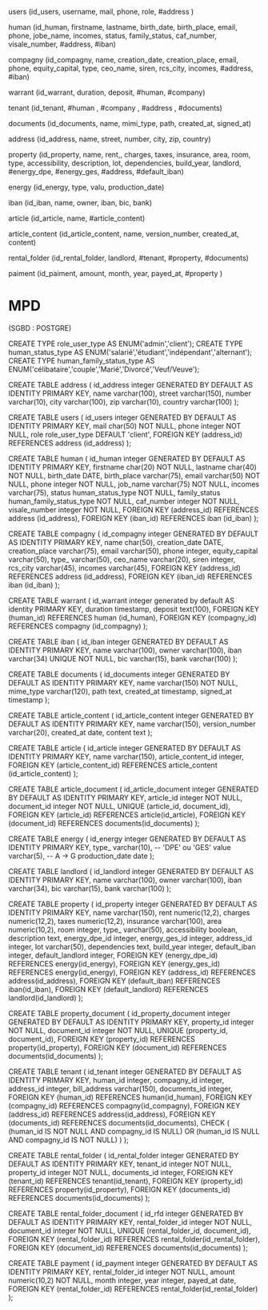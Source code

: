 
users (id_users, username, mail, phone, role, #address )

human (id_human, firstname, lastname, birth_date, birth_place, email, phone, jobe_name, incomes, status, family_status, caf_number, visale_number, #address, #iban)

compagny (id_compagny, name, creation_date, creation_place, email, phone, equity_capital, type, ceo_name, siren, rcs_city, incomes, #address, #iban)

warrant (id_warrant, duration, deposit, #human, #company)

tenant (id_tenant, #human , #company , #address , #documents)

documents (id_documents, name, mimi_type, path, created_at, signed_at)

address (id_address, name, street, number, city, zip, country)

property (id_property, name, rent,, charges, taxes, insurance, area, room, type, accessibility, description, lot, dependencies, build_year, landlord, #energy_dpe, #energy_ges, #address, #default_iban)

energy (id_energy, type, valu, production_date)

iban (id_iban, name, owner, iban, bic, bank)

article (id_article, name, #article_content)

article_content (id_article_content, name, version_number, created_at, content)

rental_folder (id_rental_folder, landlord, #tenant, #property, #documents)

paiment (id_paiment, amount, month, year, payed_at, #property )


# MPD

(SGBD : POSTGRE)

CREATE TYPE role_user_type AS ENUM('admin','client');
CREATE TYPE human_status_type AS ENUM('salarié','étudiant','indépendant','alternant');
CREATE TYPE human_family_status_type AS ENUM('célibataire','couple','Marié','Divorcé','Veuf/Veuve');

CREATE TABLE address (
  id_address     integer GENERATED BY DEFAULT AS IDENTITY PRIMARY KEY,
  name           varchar(100),
  street         varchar(150),
  number         varchar(10),
  city           varchar(100),
  zip            varchar(10),
  country        varchar(100)
);

CREATE TABLE users (
  id_users			integer GENERATED BY DEFAULT AS IDENTITY PRIMARY KEY,
  mail				char(50) NOT NULL,
  phone				integer NOT NULL,
  role				role_user_type DEFAULT 'client',
  FOREIGN KEY (address_id)
  	REFERENCES address (id_address)
);

CREATE TABLE human (
  id_human			integer GENERATED BY DEFAULT AS IDENTITY PRIMARY KEY,
  firstname			char(20) NOT NULL,
  lastname			char(40) NOT NULL,
  birth_date		DATE,
  birth_place		varchar(75),
  email				varchar(50) NOT NULL,
  phone				integer NOT NULL,
  job_name			varchar(75) NOT NULL,
  incomes			varchar(75),
  status 			human_status_type NOT NULL,
  family_status		human_family_status_type NOT NULL,
  caf_number		integer NOT NULL, 
  visale_number		integer NOT NULL,
  FOREIGN KEY (address_id)
  	REFERENCES address (id_address),
  FOREIGN KEY (iban_id)
  	REFERENCES iban (id_iban)
);

CREATE TABLE compagny (
  id_compagny		integer GENERATED BY DEFAULT AS IDENTITY PRIMARY KEY,
  name				char(50),
  creation_date		DATE,
  creation_place	varchar(75),
  email				varchar(50),
  phone				integer,
  equity_capital	varchar(50),
  type_				varchar(50),
  ceo_name			varchar(20),
  siren				integer,
  rcs_city			varchar(45), 
  incomes			varchar(45),
  FOREIGN KEY (address_id)
  	REFERENCES address (id_address),
  FOREIGN KEY (iban_id)
  	REFERENCES iban (id_iban)
);

CREATE TABLE warrant (
  id_warrant		integer generated by default AS identity PRIMARY KEY,
  duration 			timestamp,
  deposit			text(100),
  FOREIGN KEY (human_id)
  	REFERENCES human (id_human),
  FOREIGN KEY (compagny_id)
  	REFERENCES compagny (id_compagny)
);

CREATE TABLE iban (
  id_iban        integer GENERATED BY DEFAULT AS IDENTITY PRIMARY KEY,
  name           varchar(100),
  owner          varchar(100),
  iban           varchar(34) UNIQUE NOT NULL,
  bic            varchar(15),
  bank           varchar(100)
);

CREATE TABLE documents (
  id_documents   integer GENERATED BY DEFAULT AS IDENTITY PRIMARY KEY,
  name           varchar(150) NOT NULL,
  mime_type      varchar(120),
  path           text,
  created_at     timestamp,
  signed_at      timestamp
);

CREATE TABLE article_content (
  id_article_content integer GENERATED BY DEFAULT AS IDENTITY PRIMARY KEY,
  name               varchar(150),
  version_number     varchar(20),
  created_at         date,
  content            text
);

CREATE TABLE article (
  id_article     integer GENERATED BY DEFAULT AS IDENTITY PRIMARY KEY,
  name           varchar(150),
  article_content_id integer,
  FOREIGN KEY (article_content_id)
    REFERENCES article_content (id_article_content)
);

CREATE TABLE article_document (
  id_article_document integer GENERATED BY DEFAULT AS IDENTITY PRIMARY KEY,
  article_id     integer NOT NULL,
  document_id    integer NOT NULL,
  UNIQUE (article_id, document_id),
  FOREIGN KEY (article_id)  REFERENCES article(id_article),
  FOREIGN KEY (document_id) REFERENCES documents(id_documents)
);


CREATE TABLE energy (
  id_energy      integer GENERATED BY DEFAULT AS IDENTITY PRIMARY KEY,
  type_          varchar(10),    -- 'DPE' ou 'GES'
  value          varchar(5),     -- A -> G
  production_date date
);

CREATE TABLE landlord (
  id_landlord    integer GENERATED BY DEFAULT AS IDENTITY PRIMARY KEY,
  name           varchar(100),
  owner          varchar(100),
  iban           varchar(34),
  bic            varchar(15),
  bank           varchar(100)
);

CREATE TABLE property (
  id_property      integer GENERATED BY DEFAULT AS IDENTITY PRIMARY KEY,
  name             varchar(150),
  rent             numeric(12,2),
  charges          numeric(12,2),
  taxes            numeric(12,2),
  insurance        varchar(100),
  area             numeric(10,2),
  room             integer,
  type_            varchar(50),
  accessibility    boolean,
  description      text,
  energy_dpe_id    integer,
  energy_ges_id    integer,
  address_id       integer,
  lot              varchar(50),
  dependencies     text,
  build_year       integer,
  default_iban     integer,
  default_landlord integer,
  FOREIGN KEY (energy_dpe_id)    REFERENCES energy(id_energy),
  FOREIGN KEY (energy_ges_id)    REFERENCES energy(id_energy),
  FOREIGN KEY (address_id)       REFERENCES address(id_address),
  FOREIGN KEY (default_iban)     REFERENCES iban(id_iban),
  FOREIGN KEY (default_landlord) REFERENCES landlord(id_landlord)
);


CREATE TABLE property_document (
  id_property_document integer GENERATED BY DEFAULT AS IDENTITY PRIMARY KEY,
  property_id    integer NOT NULL,
  document_id    integer NOT NULL,
  UNIQUE (property_id, document_id),
  FOREIGN KEY (property_id) REFERENCES property(id_property),
  FOREIGN KEY (document_id) REFERENCES documents(id_documents)
);

CREATE TABLE tenant (
  id_tenant      integer GENERATED BY DEFAULT AS IDENTITY PRIMARY KEY,
  human_id       integer,
  compagny_id    integer,
  address_id     integer,
  bill_address   varchar(150),
  documents_id   integer,
  FOREIGN KEY (human_id)     REFERENCES human(id_human),
  FOREIGN KEY (compagny_id)  REFERENCES compagny(id_compagny),
  FOREIGN KEY (address_id)   REFERENCES address(id_address),
  FOREIGN KEY (documents_id) REFERENCES documents(id_documents),
  CHECK (
    (human_id IS NOT NULL AND compagny_id IS NULL)
    OR
    (human_id IS NULL AND compagny_id IS NOT NULL)
  )
);

CREATE TABLE rental_folder (
  id_rental_folder integer GENERATED BY DEFAULT AS IDENTITY PRIMARY KEY,
  tenant_id        integer NOT NULL,
  property_id      integer NOT NULL,
  documents_id     integer,
  FOREIGN KEY (tenant_id)    REFERENCES tenant(id_tenant),
  FOREIGN KEY (property_id)  REFERENCES property(id_property),
  FOREIGN KEY (documents_id) REFERENCES documents(id_documents)
);

CREATE TABLE rental_folder_document (
  id_rfd          integer GENERATED BY DEFAULT AS IDENTITY PRIMARY KEY,
  rental_folder_id integer NOT NULL,
  document_id      integer NOT NULL,
  UNIQUE (rental_folder_id, document_id),
  FOREIGN KEY (rental_folder_id) REFERENCES rental_folder(id_rental_folder),
  FOREIGN KEY (document_id)      REFERENCES documents(id_documents)
);

CREATE TABLE payment (
  id_payment       integer GENERATED BY DEFAULT AS IDENTITY PRIMARY KEY,
  rental_folder_id integer NOT NULL,
  amount           numeric(10,2) NOT NULL,
  month            integer,
  year             integer,
  payed_at         date,
  FOREIGN KEY (rental_folder_id) REFERENCES rental_folder(id_rental_folder)
);
